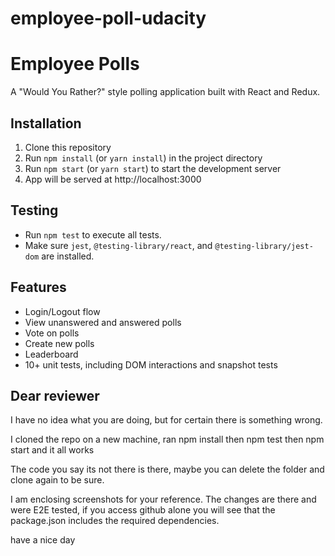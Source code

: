 # employee-poll-udacity
# Employee Polls

A "Would You Rather?" style polling application built with React and Redux.

## Installation

1. Clone this repository
2. Run `npm install` (or `yarn install`) in the project directory
3. Run `npm start` (or `yarn start`) to start the development server
4. App will be served at http://localhost:3000

## Testing

- Run `npm test` to execute all tests.
- Make sure `jest`, `@testing-library/react`, and `@testing-library/jest-dom` are installed.

## Features

- Login/Logout flow
- View unanswered and answered polls
- Vote on polls
- Create new polls
- Leaderboard
- 10+ unit tests, including DOM interactions and snapshot tests

## Dear reviewer

I have no idea what you are doing, but for certain there is something wrong.

I cloned the repo on a new machine, ran npm install then npm test then npm start and it all works

The code you say its not there is there, maybe you can delete the folder and clone again to be sure.

I am enclosing screenshots for your reference. The changes are there and were E2E tested, if you access github alone you will see that the package.json includes the required dependencies.

have a nice day
